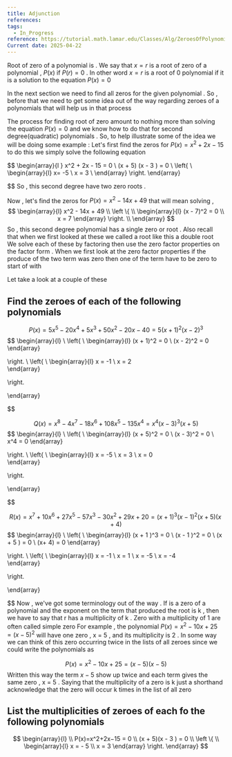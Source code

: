```yaml
---
title: Adjunction
references: 
tags:
  - In_Progress
reference: https://tutorial.math.lamar.edu/Classes/Alg/ZeroesOfPolynomials.aspx
Current date: 2025-04-22
---
```


Root of zero  of a polynomial is . We say that $x=r$  is a root of zero of a polynomial , $P(x)$ if $P(r)=0$ . In other word  $x=r$ is a root of 0 polynomial  if it is a solution to the equation $P(x)=0$ 

In the next section we need to find all zeros for the given polynomial . So , before that we need to get some idea out of the way regarding zeroes of a polynomials that will help us in that process 


The process for finding root of zero amount to nothing more than solving the equation $P(x)=0$ and we know how to do that for second degree(quadratic) polynomials . So, to help illustrate some of the idea we will be doing some example : 
Let's  first find the zeros  for  $P(x) =x^2 + 2x  - 15$ to do this we simply solve the following equation 

$$
\begin{array}{l } 
x^2 + 2x  - 15   = 0 \\
(x + 5) (x - 3 )   = 0  \\
\left\{  \\
 \begin{array}{l} 
x=  -5   \\
x =  3 \\
\end{array}
 \right.
\end{array}

$$
So , this second degree have two zero roots  . 

Now , let's find the zeros for $P(x) =x^2 -14x+49$ that will mean solving , 
$$
\begin{array}{l}   
x^2  -  14x   +  49  \\
\left \{ \\
 \begin{array}{l}
(x - 7)^2 =   0   \\
x  =  7  
\end{array}
  \right. \\
\end{array}
$$
So ,  this second degree polynomial has a single zero or root . Also recall that when we first looked at these we called a root like this a double root  
We solve each of these by factoring then  use  the zero factor properties on the factor form .  When we first look at the zero factor properties if the produce of the two term was zero then one of the term have to be zero to start of with 

Let take a look at a couple of these 
## Find the zeroes of each of the following polynomials 
$$
P(x)=5x^5−20x^4+5x^3+50x^2−20x−40=5(x+1)^2(x−2)^3
$$
$$
\begin{array}{l} \\
\left\{  \\
 \begin{array}{l} 
(x + 1)^2  =  0  \\
(x - 2)^2  =   0  
\end{array} 

 \right.
 \\
\left\{  \\
 \begin{array}{l} 
x  = -1  \\
x =  2  
\end{array} 

 \right.

\end{array}

$$ 




$$
Q(x)=x^8−4x^7−18x^6+108x^5−135x^4=x^4(x−3)^3(x+5)
$$
$$
\begin{array}{l} \\
\left\{  \\
 \begin{array}{l} 
(x + 5)^2  =  0  \\
(x - 3)^2  =   0    \\
x^4  =  0 
\end{array} 

 \right.
 \\
\left\{  \\
 \begin{array}{l} 
x  = -5  \\
x =  3   \\
x  =  0  
\end{array} 

 \right.

\end{array}

$$ 


$$
R(x)=x^7+10x^6+27x^5−57x^3−30x^2+29x+20=(x+1)^3(x−1)^2(x+5)(x+4)
$$
$$
\begin{array}{l} \\
\left\{  \\
 \begin{array}{l} 
(x +  1 )^3 =  0   \\
(x  - 1 )^2   =  0   \\
(x  + 5 )  =  0   \\
(x+  4)  = 0 
\end{array} 

 \right.
 \\
\left\{  \\
 \begin{array}{l} 
x  = -1   \\
x =  1  \\
x  =  -5   \\
x =   -4   
\end{array} 

 \right.

\end{array}

$$
Now , we've got some terminology out of the way .  If is a zero of a polynomial and the exponent on the term that produced the root is  k , then we have to say that r has a multiplicity of k  . Zero with a multiplicity of 1 are often called simple zero 
For example , the polynomial $P(x) =  x^2-10x+25=(x-5)^2$ will have one zero , x = 5 , and its multiplicity is 2 . In some way we can think of this zero occurring twice in the lists of all zeroes since we could write the polynomials as 

$$
 P(x)  = x^2  - 10x  + 25  = (x - 5)(x - 5)
$$
Written this way the term $x-5$ show up twice and each term gives the same zero , x = 5  . Saying that the multiplicity of a zero is k just a shorthand acknowledge that the zero will occur k times in the list of all zero 
##  List the multiplicities of zeroes of each fo the following polynomials  

$$
\begin{array}{l}  \\
P(x)=x^2+2x−15     =  0    \\
(x  +  5)(x  - 3 )   =   0  \\
\left  \{   \\
 \begin{array}{l} 
x =  - 5  \\
x   = 3  
\end{array}
\right.
\end{array}
$$

